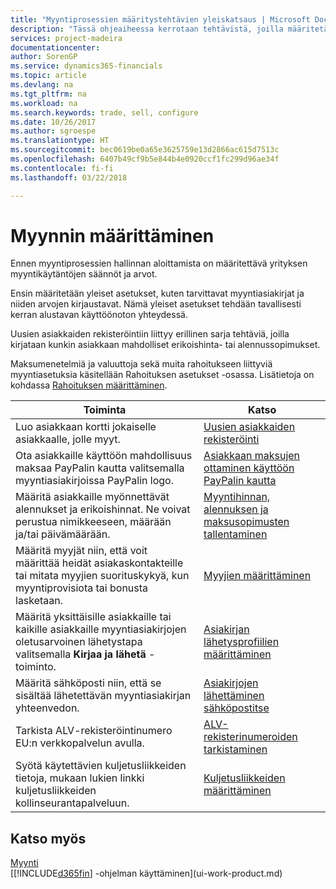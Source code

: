 ```yaml
---
title: "Myyntiprosessien määritystehtävien yleiskatsaus | Microsoft Docs"
description: "Tässä ohjeaiheessa kerrotaan tehtävistä, joilla määritetään myyntikäytäntöjen ja -prosessien määrityksessä käytettävät säännöt ja arvot."
services: project-madeira
documentationcenter: 
author: SorenGP
ms.service: dynamics365-financials
ms.topic: article
ms.devlang: na
ms.tgt_pltfrm: na
ms.workload: na
ms.search.keywords: trade, sell, configure
ms.date: 10/26/2017
ms.author: sgroespe
ms.translationtype: HT
ms.sourcegitcommit: bec0619be0a65e3625759e13d2866ac615d7513c
ms.openlocfilehash: 6407b49cf9b5e844b4e0920ccf1fc299d96ae34f
ms.contentlocale: fi-fi
ms.lasthandoff: 03/22/2018

---
```

# <a name="setting-up-sales"></a>Myynnin määrittäminen
Ennen myyntiprosessien hallinnan aloittamista on määritettävä yrityksen myyntikäytäntöjen säännöt ja arvot.

Ensin määritetään yleiset asetukset, kuten tarvittavat myyntiasiakirjat ja niiden arvojen kirjaustavat. Nämä yleiset asetukset tehdään tavallisesti kerran alustavan käyttöönoton yhteydessä.

Uusien asiakkaiden rekisteröintiin liittyy erillinen sarja tehtäviä, joilla kirjataan kunkin asiakkaan mahdolliset erikoishinta- tai alennussopimukset.

Maksumenetelmiä ja valuuttoja sekä muita rahoitukseen liittyviä myyntiasetuksia käsitellään Rahoituksen asetukset -osassa. Lisätietoja on kohdassa [Rahoituksen määrittäminen](finance-setup-finance.md).

| Toiminta | Katso |
| --- | --- |
| Luo asiakkaan kortti jokaiselle asiakkaalle, jolle myyt. |[Uusien asiakkaiden rekisteröinti](sales-how-register-new-customers.md) |
| Ota asiakkaille käyttöön mahdollisuus maksaa PayPalin kautta valitsemalla myyntiasiakirjoissa PayPalin logo. |[Asiakkaan maksujen ottaminen käyttöön PayPalin kautta](sales-how-enable-payment-service-extensions.md) |
| Määritä asiakkaille myönnettävät alennukset ja erikoishinnat. Ne voivat perustua nimikkeeseen, määrään ja/tai päivämäärään. |[Myyntihinnan, alennuksen ja maksusopimusten tallentaminen](sales-how-record-sales-price-discount-payment-agreements.md) |
| Määritä myyjät niin, että voit määrittää heidät asiakaskontakteille tai mitata myyjien suorituskykyä, kun myyntiprovisiota tai bonusta lasketaan. |[Myyjien määrittäminen](sales-how-setup-salespeople.md) |
| Määritä yksittäisille asiakkaille tai kaikille asiakkaille myyntiasiakirjojen oletusarvoinen lähetystapa valitsemalla **Kirjaa ja lähetä** -toiminto. |[Asiakirjan lähetysprofiilien määrittäminen](sales-how-setup-document-send-profiles.md) |
| Määritä sähköposti niin, että se sisältää lähetettävän myyntiasiakirjan yhteenvedon. |[Asiakirjojen lähettäminen sähköpostitse](ui-how-send-documents-email.md) |
|Tarkista ALV-rekisteröintinumero EU:n verkkopalvelun avulla.|[ALV-rekisterinumeroiden tarkistaminen](finance-setup-vat.md)|
|Syötä käytettävien kuljetusliikkeiden tietoja, mukaan lukien linkki kuljetusliikkeiden kollinseurantapalveluun.|[Kuljetusliikkeiden määrittäminen](sales-how-to-set-up-shipping-agents.md)|

## <a name="see-also"></a>Katso myös
[Myynti](sales-manage-sales.md)  
[[!INCLUDE[d365fin](includes/d365fin_md.md)] -ohjelman käyttäminen](ui-work-product.md)

